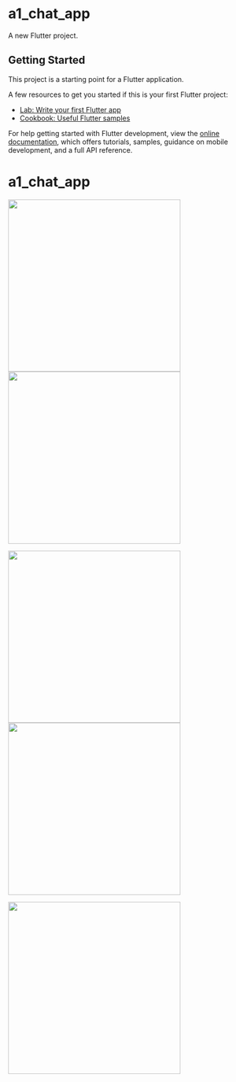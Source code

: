 # a1_chat_app

A new Flutter project.

## Getting Started

This project is a starting point for a Flutter application.

A few resources to get you started if this is your first Flutter project:

- [Lab: Write your first Flutter app](https://docs.flutter.dev/get-started/codelab)
- [Cookbook: Useful Flutter samples](https://docs.flutter.dev/cookbook)

For help getting started with Flutter development, view the
[online documentation](https://docs.flutter.dev/), which offers tutorials,
samples, guidance on mobile development, and a full API reference.
# a1_chat_app

<img src="https://github.com/aymansainshy/a1_chat_app/blob/main/assets/images/sh3.jpeg" width="350"> <img src="https://github.com/aymansainshy/a1_chat_app/blob/main/assets/images/sh4.jpeg" width="350">

<img src="https://github.com/aymansainshy/a1_chat_app/blob/main/assets/images/sh5.jpeg" width="350"> <img src="https://github.com/aymansainshy/a1_chat_app/blob/main/assets/images/sh2.jpeg" width="350">

<img src="https://github.com/aymansainshy/a1_chat_app/blob/main/assets/images/sh1.jpeg" width="350">


